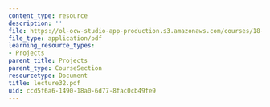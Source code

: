 ```yaml
---
content_type: resource
description: ''
file: https://ol-ocw-studio-app-production.s3.amazonaws.com/courses/18-704-seminar-in-algebra-and-number-theory-rational-points-on-elliptic-curves-fall-2004/ccd5f6a6149018a06d778fac0cb49fe9_lecture32.pdf
file_type: application/pdf
learning_resource_types:
- Projects
parent_title: Projects
parent_type: CourseSection
resourcetype: Document
title: lecture32.pdf
uid: ccd5f6a6-1490-18a0-6d77-8fac0cb49fe9
---
```

